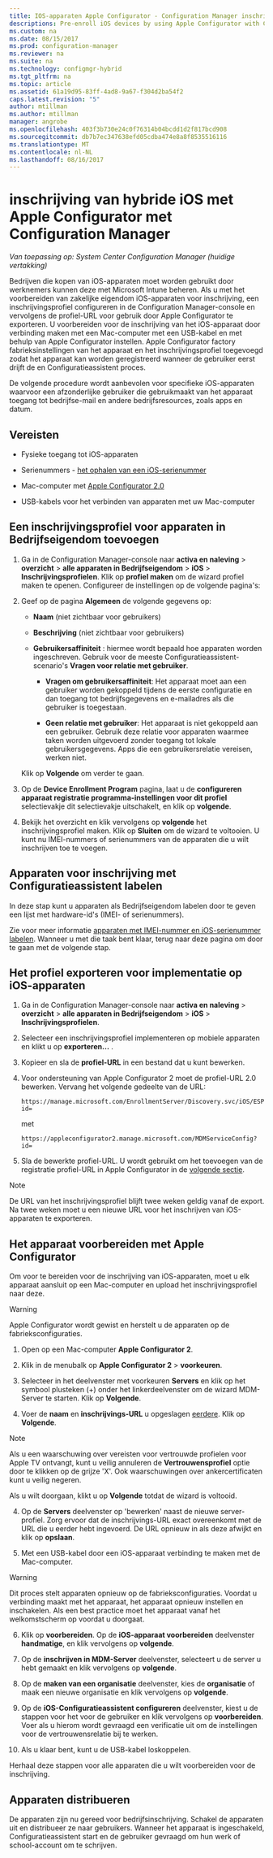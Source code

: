 ```yaml
---
title: IOS-apparaten Apple Configurator - Configuration Manager inschrijven | Microsoft Docs
descriptions: Pre-enroll iOS devices by using Apple Configurator with Configuration Manager.
ms.custom: na
ms.date: 08/15/2017
ms.prod: configuration-manager
ms.reviewer: na
ms.suite: na
ms.technology: configmgr-hybrid
ms.tgt_pltfrm: na
ms.topic: article
ms.assetid: 61a19d95-83ff-4ad8-9a67-f304d2ba54f2
caps.latest.revision: "5"
author: mtillman
ms.author: mtillman
manager: angrobe
ms.openlocfilehash: 403f3b730e24c0f76314b04bcdd1d2f817bcd908
ms.sourcegitcommit: db7b7ec347638efd05cdba474e8a8f8535516116
ms.translationtype: MT
ms.contentlocale: nl-NL
ms.lasthandoff: 08/16/2017
---
```

# <a name="ios-hybrid-enrollment-using-apple-configurator-with-configuration-manager"></a>inschrijving van hybride iOS met Apple Configurator met Configuration Manager

*Van toepassing op: System Center Configuration Manager (huidige vertakking)*

Bedrijven die kopen van iOS-apparaten moet worden gebruikt door werknemers kunnen deze met Microsoft Intune beheren. Als u met het voorbereiden van zakelijke eigendom iOS-apparaten voor inschrijving, een inschrijvingsprofiel configureren in de Configuration Manager-console en vervolgens de profiel-URL voor gebruik door Apple Configurator te exporteren. U voorbereiden voor de inschrijving van het iOS-apparaat door verbinding maken met een Mac-computer met een USB-kabel en met behulp van Apple Configurator instellen. Apple Configurator factory fabrieksinstellingen van het apparaat en het inschrijvingsprofiel toegevoegd zodat het apparaat kan worden geregistreerd wanneer de gebruiker eerst drijft de en Configuratieassistent proces.

De volgende procedure wordt aanbevolen voor specifieke iOS-apparaten waarvoor een afzonderlijke gebruiker die gebruikmaakt van het apparaat toegang tot bedrijfse-mail en andere bedrijfsresources, zoals apps en datum.  

## <a name="prerequisites"></a>Vereisten  

-   Fysieke toegang tot iOS-apparaten  

-   Serienummers - [het ophalen van een iOS-serienummer](https://support.apple.com/en-us/HT204308)  

-   Mac-computer met [Apple Configurator 2.0](http://go.microsoft.com/fwlink/?LinkId=518017)  

-   USB-kabels voor het verbinden van apparaten met uw Mac-computer  

## <a name="add-a-corporate-owned-device-enrollment-profile"></a>Een inschrijvingsprofiel voor apparaten in Bedrijfseigendom toevoegen

1.  Ga in de Configuration Manager-console naar **activa en naleving** > **overzicht** > **alle apparaten in Bedrijfseigendom** > **iOS** > **Inschrijvingsprofielen**. Klik op **profiel maken** om de wizard profiel maken te openen. Configureer de instellingen op de volgende pagina's:  

2.  Geef op de pagina **Algemeen** de volgende gegevens op:  

    -   **Naam** (niet zichtbaar voor gebruikers)  

    -   **Beschrijving** (niet zichtbaar voor gebruikers)  

    -   **Gebruikersaffiniteit** : hiermee wordt bepaald hoe apparaten worden ingeschreven. Gebruik voor de meeste Configuratieassistent-scenario's **Vragen voor relatie met gebruiker**.  

        -   **Vragen om gebruikersaffiniteit**: Het apparaat moet aan een gebruiker worden gekoppeld tijdens de eerste configuratie en dan toegang tot bedrijfsgegevens en e-mailadres als die gebruiker is toegestaan.  

        -   **Geen relatie met gebruiker**: Het apparaat is niet gekoppeld aan een gebruiker. Gebruik deze relatie voor apparaten waarmee taken worden uitgevoerd zonder toegang tot lokale gebruikersgegevens. Apps die een gebruikersrelatie vereisen, werken niet.

    Klik op **Volgende** om verder te gaan.  

3.  Op de **Device Enrollment Program** pagina, laat u de **configureren apparaat registratie programma-instellingen voor dit profiel** selectievakje dit selectievakje uitschakelt, en klik op **volgende**.  

4.  Bekijk het overzicht en klik vervolgens op **volgende** het inschrijvingsprofiel maken. Klik op **Sluiten** om de wizard te voltooien. U kunt nu IMEI-nummers of serienummers van de apparaten die u wilt inschrijven toe te voegen.  

## <a name="predeclare-devices-to-enroll-with-setup-assistant"></a>Apparaten voor inschrijving met Configuratieassistent labelen

In deze stap kunt u apparaten als Bedrijfseigendom labelen door te geven een lijst met hardware-id's (IMEI- of serienummers).

Zie voor meer informatie [apparaten met IMEI-nummer en iOS-serienummer labelen](predeclare-devices-with-hardware-id.md). Wanneer u met die taak bent klaar, terug naar deze pagina om door te gaan met de volgende stap.

## <a name="export-the-profile-to-deploy-to-ios-devices"></a>Het profiel exporteren voor implementatie op iOS-apparaten

1.  Ga in de Configuration Manager-console naar **activa en naleving** > **overzicht** > **alle apparaten in Bedrijfseigendom** > **iOS** > **Inschrijvingsprofielen**.

2.  Selecteer een inschrijvingsprofiel implementeren op mobiele apparaten en klikt u op **exporteren...** .

3.  Kopieer en sla de **profiel-URL** in een bestand dat u kunt bewerken.   

4.  Voor ondersteuning van Apple Configurator 2 moet de profiel-URL 2.0 bewerken. Vervang het volgende gedeelte van de URL:  

    ```  
    https://manage.microsoft.com/EnrollmentServer/Discovery.svc/iOS/ESProxy?id=  

    ```  

     met  

    ```  
    https://appleconfigurator2.manage.microsoft.com/MDMServiceConfig?id=  

    ```

5.  Sla de bewerkte profiel-URL. U wordt gebruikt om het toevoegen van de registratie profiel-URL in Apple Configurator in de [volgende sectie](#step-4-prepare-the-device-with-apple-configurator).  

> [!NOTE]
> De URL van het inschrijvingsprofiel blijft twee weken geldig vanaf de export. Na twee weken moet u een nieuwe URL voor het inschrijven van iOS-apparaten te exporteren.

## <a name="prepare-the-device-with-apple-configurator"></a>Het apparaat voorbereiden met Apple Configurator

Om voor te bereiden voor de inschrijving van iOS-apparaten, moet u elk apparaat aansluit op een Mac-computer en upload het inschrijvingsprofiel naar deze.  

> [!WARNING]  
>  Apple Configurator wordt gewist en herstelt u de apparaten op de fabrieksconfiguraties.  

1.  Open op een Mac-computer **Apple Configurator 2**.  

2.  Klik in de menubalk op **Apple Configurator 2** > **voorkeuren**.  

2.  Selecteer in het deelvenster met voorkeuren **Servers** en klik op het symbool plusteken (+) onder het linkerdeelvenster om de wizard MDM-Server te starten. Klik op **Volgende**.  

3.  Voer de **naam** en **inschrijvings-URL** u opgeslagen [eerdere](#step-3-export-the-profile-to-deploy-to-ios-devices). Klik op **Volgende**.  

   > [!NOTE]
   > Als u een waarschuwing over vereisten voor vertrouwde profielen voor Apple TV ontvangt, kunt u veilig annuleren de **Vertrouwensprofiel** optie door te klikken op de grijze 'X'. Ook waarschuwingen over ankercertificaten kunt u veilig negeren.

   Als u wilt doorgaan, klikt u op **Volgende** totdat de wizard is voltooid.  

4.  Op de **Servers** deelvenster op 'bewerken' naast de nieuwe server-profiel. Zorg ervoor dat de inschrijvings-URL exact overeenkomt met de URL die u eerder hebt ingevoerd. De URL opnieuw in als deze afwijkt en klik op **opslaan**.  

5.  Met een USB-kabel door een iOS-apparaat verbinding te maken met de Mac-computer.  

  > [!WARNING]  
  >  Dit proces stelt apparaten opnieuw op de fabrieksconfiguraties. Voordat u verbinding maakt met het apparaat, het apparaat opnieuw instellen en inschakelen. Als een best practice moet het apparaat vanaf het welkomstscherm op voordat u doorgaat.  

6.  Klik op **voorbereiden**. Op de **iOS-apparaat voorbereiden** deelvenster **handmatige**, en klik vervolgens op **volgende**.  

7.  Op de **inschrijven in MDM-Server** deelvenster, selecteert u de server u hebt gemaakt en klik vervolgens op **volgende**.  

9. Op de **maken van een organisatie** deelvenster, kies de **organisatie** of maak een nieuwe organisatie en klik vervolgens op **volgende**.  

10. Op de **iOS-Configuratieassistent configureren** deelvenster, kiest u de stappen voor het voor de gebruiker en klik vervolgens op **voorbereiden**. Voer als u hierom wordt gevraagd een verificatie uit om de instellingen voor de vertrouwensrelatie bij te werken.  

11. Als u klaar bent, kunt u de USB-kabel loskoppelen.  

Herhaal deze stappen voor alle apparaten die u wilt voorbereiden voor de inschrijving.

## <a name="distribute-devices"></a>Apparaten distribueren

De apparaten zijn nu gereed voor bedrijfsinschrijving. Schakel de apparaten uit en distribueer ze naar gebruikers. Wanneer het apparaat is ingeschakeld, Configuratieassistent start en de gebruiker gevraagd om hun werk of school-account om te schrijven.
